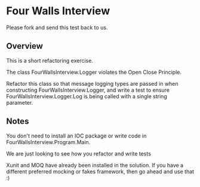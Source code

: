 # Four Walls Interview
Please fork and send this test back to us. 

## Overview
This is a short refactoring exercise. 

The class FourWallsInterview.Logger violates the Open Close Principle. 

Refactor this class so that message logging types are passed in when constructing FourWallsInterview.Logger, and write a test to ensure FourWallsInterview.Logger.Log is being called with a single string parameter.
## Notes
You don't need to install an IOC package or write code in FourWallsInterview.Program.Main. 

We are just looking to see how you refactor and write tests

Xunit and MOQ have already been installed in the solution. If you have a different preferred mocking or fakes framework, then go ahead and use that :)
